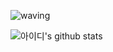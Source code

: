 ![waving](https://capsule-render.vercel.app/api?type=waving&height=200&text=kyeongtae&fontAlign=74&fontAlignY=40&color=gradient)



![아이디's github stats](https://github-readme-stats.vercel.app/api?username=kyeongbong&show_icons=true)

<!--
**kyeongbong/kyeongbong** is a ✨ _special_ ✨ repository because its `README.md` (this file) appears on your GitHub profile.

Here are some ideas to get you started:

- 🔭 I’m currently working on ...
- 🌱 I’m currently learning ...
- 👯 I’m looking to collaborate on ...
- 🤔 I’m looking for help with ...
- 💬 Ask me about ...
- 📫 How to reach me: ...
- 😄 Pronouns: ...
- ⚡ Fun fact: ...
-->
